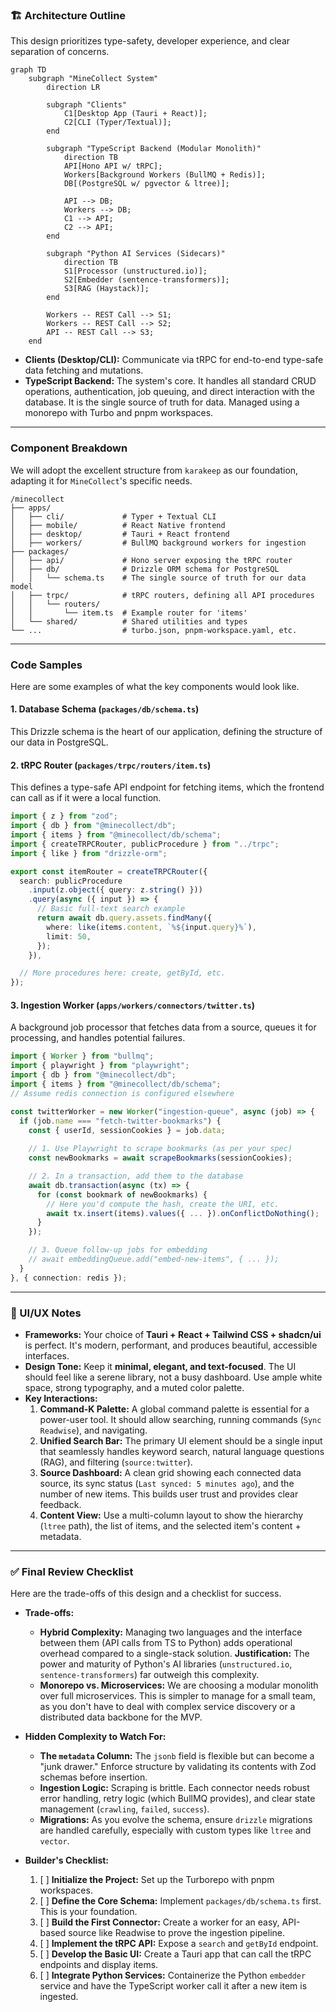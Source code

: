 ### **🏗️ Architecture Outline**

This design prioritizes type-safety, developer experience, and clear separation of concerns.

```mermaid
graph TD
    subgraph "MineCollect System"
        direction LR

        subgraph "Clients"
            C1[Desktop App (Tauri + React)];
            C2[CLI (Typer/Textual)];
        end

        subgraph "TypeScript Backend (Modular Monolith)"
            direction TB
            API[Hono API w/ tRPC];
            Workers[Background Workers (BullMQ + Redis)];
            DB[(PostgreSQL w/ pgvector & ltree)];

            API --> DB;
            Workers --> DB;
            C1 --> API;
            C2 --> API;
        end

        subgraph "Python AI Services (Sidecars)"
            direction TB
            S1[Processor (unstructured.io)];
            S2[Embedder (sentence-transformers)];
            S3[RAG (Haystack)];
        end

        Workers -- REST Call --> S1;
        Workers -- REST Call --> S2;
        API -- REST Call --> S3;
    end
```
*   **Clients (Desktop/CLI):** Communicate via tRPC for end-to-end type-safe data fetching and mutations.
*   **TypeScript Backend:** The system's core. It handles all standard CRUD operations, authentication, job queuing, and direct interaction with the database. It is the single source of truth for data. Managed using a monorepo with Turbo and pnpm workspaces.

---

### **Component Breakdown**

We will adopt the excellent structure from `karakeep` as our foundation, adapting it for `MineCollect`'s specific needs.

```
/minecollect
├── apps/
│   ├── cli/             # Typer + Textual CLI
│   ├── mobile/          # React Native frontend
│   ├── desktop/         # Tauri + React frontend
│   ├── workers/         # BullMQ background workers for ingestion
├── packages/
│   ├── api/             # Hono server exposing the tRPC router
│   ├── db/              # Drizzle ORM schema for PostgreSQL
│   │   └── schema.ts    # The single source of truth for our data model
│   ├── trpc/            # tRPC routers, defining all API procedures
│   │   └── routers/
│   │       └── item.ts  # Example router for 'items'
│   └── shared/          # Shared utilities and types
└── ...                  # turbo.json, pnpm-workspace.yaml, etc.
```

---

### **Code Samples**

Here are some examples of what the key components would look like.

#### 1. Database Schema (`packages/db/schema.ts`)

This Drizzle schema is the heart of our application, defining the structure of our data in PostgreSQL.

#### 2. tRPC Router (`packages/trpc/routers/item.ts`)

This defines a type-safe API endpoint for fetching items, which the frontend can call as if it were a local function.

```typescript
import { z } from "zod";
import { db } from "@minecollect/db";
import { items } from "@minecollect/db/schema";
import { createTRPCRouter, publicProcedure } from "../trpc";
import { like } from "drizzle-orm";

export const itemRouter = createTRPCRouter({
  search: publicProcedure
    .input(z.object({ query: z.string() }))
    .query(async ({ input }) => {
      // Basic full-text search example
      return await db.query.assets.findMany({
        where: like(items.content, `%${input.query}%`),
        limit: 50,
      });
    }),

  // More procedures here: create, getById, etc.
});
```

#### 3. Ingestion Worker (`apps/workers/connectors/twitter.ts`)

A background job processor that fetches data from a source, queues it for processing, and handles potential failures.

```typescript
import { Worker } from "bullmq";
import { playwright } from "playwright";
import { db } from "@minecollect/db";
import { items } from "@minecollect/db/schema";
// Assume redis connection is configured elsewhere

const twitterWorker = new Worker("ingestion-queue", async (job) => {
  if (job.name === "fetch-twitter-bookmarks") {
    const { userId, sessionCookies } = job.data;
    
    // 1. Use Playwright to scrape bookmarks (as per your spec)
    const newBookmarks = await scrapeBookmarks(sessionCookies);

    // 2. In a transaction, add them to the database
    await db.transaction(async (tx) => {
      for (const bookmark of newBookmarks) {
        // Here you'd compute the hash, create the URI, etc.
        await tx.insert(items).values({ ... }).onConflictDoNothing();
      }
    });

    // 3. Queue follow-up jobs for embedding
    // await embeddingQueue.add("embed-new-items", { ... });
  }
}, { connection: redis });
```

---

### **🎨 UI/UX Notes**

*   **Frameworks:** Your choice of **Tauri + React + Tailwind CSS + shadcn/ui** is perfect. It's modern, performant, and produces beautiful, accessible interfaces.
*   **Design Tone:** Keep it **minimal, elegant, and text-focused**. The UI should feel like a serene library, not a busy dashboard. Use ample white space, strong typography, and a muted color palette.
*   **Key Interactions:**
    1.  **Command-K Palette:** A global command palette is essential for a power-user tool. It should allow searching, running commands (`Sync Readwise`), and navigating.
    2.  **Unified Search Bar:** The primary UI element should be a single input that seamlessly handles keyword search, natural language questions (RAG), and filtering (`source:twitter`).
    3.  **Source Dashboard:** A clean grid showing each connected data source, its sync status (`Last synced: 5 minutes ago`), and the number of new items. This builds user trust and provides clear feedback.
    4.  **Content View:** Use a multi-column layout to show the hierarchy (`ltree` path), the list of items, and the selected item's content + metadata.

---

### **✅ Final Review Checklist**

Here are the trade-offs of this design and a checklist for success.

*   **Trade-offs:**
    *   **Hybrid Complexity:** Managing two languages and the interface between them (API calls from TS to Python) adds operational overhead compared to a single-stack solution. **Justification:** The power and maturity of Python's AI libraries (`unstructured.io`, `sentence-transformers`) far outweigh this complexity.
    *   **Monorepo vs. Microservices:** We are choosing a modular monolith over full microservices. This is simpler to manage for a small team, as you don't have to deal with complex service discovery or a distributed data backbone for the MVP.

*   **Hidden Complexity to Watch For:**
    *   **The `metadata` Column:** The `jsonb` field is flexible but can become a "junk drawer." Enforce structure by validating its contents with Zod schemas before insertion.
    *   **Ingestion Logic:** Scraping is brittle. Each connector needs robust error handling, retry logic (which BullMQ provides), and clear state management (`crawling`, `failed`, `success`).
    *   **Migrations:** As you evolve the schema, ensure `drizzle` migrations are handled carefully, especially with custom types like `ltree` and `vector`.

*   **Builder's Checklist:**
    1.  [ ] **Initialize the Project:** Set up the Turborepo with pnpm workspaces.
    2.  [ ] **Define the Core Schema:** Implement `packages/db/schema.ts` first. This is your foundation.
    3.  [ ] **Build the First Connector:** Create a worker for an easy, API-based source like Readwise to prove the ingestion pipeline.
    4.  [ ] **Implement the tRPC API:** Expose a `search` and `getById` endpoint.
    5.  [ ] **Develop the Basic UI:** Create a Tauri app that can call the tRPC endpoints and display items.
    6.  [ ] **Integrate Python Services:** Containerize the Python `embedder` service and have the TypeScript worker call it after a new item is ingested.